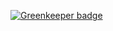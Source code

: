 

[![Greenkeeper badge](https://badges.greenkeeper.io/NextZeus/socket.io-chat.svg)](https://greenkeeper.io/)
